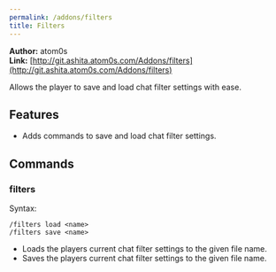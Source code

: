 ```yaml
---
permalink: /addons/filters
title: Filters
---
```


**Author:** atom0s<br/>
**Link:** [http://git.ashita.atom0s.com/Addons/filters](http://git.ashita.atom0s.com/Addons/filters)

Allows the player to save and load chat filter settings with ease.

## Features

  * Adds commands to save and load chat filter settings.

## Commands

### filters
Syntax:
```
/filters load <name>
/filters save <name>
```
  * Loads the players current chat filter settings to the given file name.
  * Saves the players current chat filter settings to the given file name.